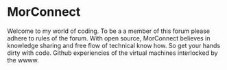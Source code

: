 # MorConnect
Welcome to my world of coding.
To be a a member of this forum please adhere to rules of the forum.
With open source, MorConnect believes in knowledge sharing and free flow of technical know how.
So get your hands dirty with code.
Github experiencies of the virtual machines interlocked by the wwww.
